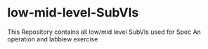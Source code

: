 # low-mid-level-SubVIs
This Repository contains all low/mid level SubVIs used for Spec An operation and labbiew exercise
